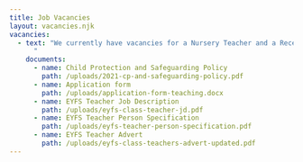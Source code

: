 ```yaml
---
title: Job Vacancies
layout: vacancies.njk
vacancies:
  - text: "We currently have vacancies for a Nursery Teacher and a Reception Teacher
      "
    documents:
      - name: Child Protection and Safeguarding Policy
        path: /uploads/2021-cp-and-safeguarding-policy.pdf
      - name: Application form
        path: /uploads/application-form-teaching.docx
      - name: EYFS Teacher Job Description
        path: /uploads/eyfs-class-teacher-jd.pdf
      - name: EYFS Teacher Person Specification
        path: /uploads/eyfs-teacher-person-specification.pdf
      - name: EYFS Teacher Advert
        path: /uploads/eyfs-class-teachers-advert-updated.pdf
---
```

